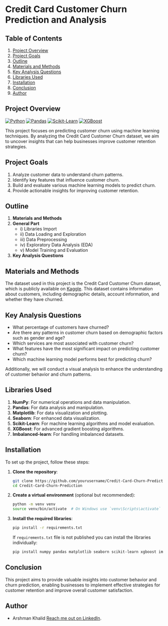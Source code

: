 # Credit Card Customer Churn Prediction and Analysis

## Table of Contents
1. [Project Overview](#project-overview)
2. [Project Goals](#project-goals)
3. [Outline](#outline)
4. [Materials and Methods](#materials-and-methods)
5. [Key Analysis Questions](#key-analysis-questions)
6. [Libraries Used](#libraries-used)
7. [Installation](#installation)
8. [Conclusion](#conclusion)
9. [Author](#author)

## Project Overview
[![Python](https://img.shields.io/badge/Python-3.8%2B-blue)](https://www.python.org/downloads/)
[![Pandas](https://img.shields.io/badge/Pandas-1.5.3-green)](https://pandas.pydata.org/)
[![Scikit-Learn](https://img.shields.io/badge/Scikit--Learn-1.0.2-yellowgreen)](https://scikit-learn.org/stable/)
[![XGBoost](https://img.shields.io/badge/XGBoost-1.5.0-orange)](https://xgboost.readthedocs.io/en/stable/)

This project focuses on predicting customer churn using machine learning techniques. By analyzing the Credit Card  Customer Churn dataset, we aim to uncover insights that can help businesses improve customer retention strategies.

## Project Goals
1. Analyze customer data to understand churn patterns.
2. Identify key features that influence customer churn.
3. Build and evaluate various machine learning models to predict churn.
4. Provide actionable insights for improving customer retention.

## Outline
1. **Materials and Methods**
2. **General Part**
   - i) Libraries Import
   - ii) Data Loading and Exploration
   - iii) Data Preprocessing
   - iv) Exploratory Data Analysis (EDA)
   - v) Model Training and Evaluation
3. **Key Analysis Questions**

## Materials and Methods
The dataset used in this project is the Credit Card Customer Churn dataset, which is publicly available on [Kaggle](https://www.kaggle.com/datasets/mukeshmanral/churn-prediction-for-credit-card-customer). This dataset contains information about customers, including demographic details, account information, and whether they have churned.

## Key Analysis Questions
- What percentage of customers have churned?
- Are there any patterns in customer churn based on demographic factors such as gender and age?
- Which services are most associated with customer churn?
- What features have the most significant impact on predicting customer churn?
- Which machine learning model performs best for predicting churn?

Additionally, we will conduct a visual analysis to enhance the understanding of customer behavior and churn patterns.

## Libraries Used
1. **NumPy**: For numerical operations and data manipulation.
2. **Pandas**: For data analysis and manipulation.
3. **Matplotlib**: For data visualization and plotting.
4. **Seaborn**: For enhanced data visualization.
5. **Scikit-Learn**: For machine learning algorithms and model evaluation.
6. **XGBoost**: For advanced gradient boosting algorithms.
7. **Imbalanced-learn**: For handling imbalanced datasets.

## Installation
To set up the project, follow these steps:

1. **Clone the repository**:
   ```bash
   git clone https://github.com/yourusername/Credit-Card-Churn-Prediction.git
   cd Credit-Card-Churn-Prediction
   ```

2. **Create a virtual environment** (optional but recommended):
   ```bash
   python -m venv venv
   source venv/bin/activate  # On Windows use `venv\Scripts\activate`
   ```

3. **Install the required libraries**:
   ```bash
   pip install -r requirements.txt
   ```

   If `requirements.txt` file is not published you can install the libraries individually:
   ```bash
   pip install numpy pandas matplotlib seaborn scikit-learn xgboost imbalanced-learn
   ```

## Conclusion
This project aims to provide valuable insights into customer behavior and churn prediction, enabling businesses to implement effective strategies for customer retention and improve overall customer satisfaction.

## Author
* Arshman Khalid [Reach me out on LinkedIn](https://www.linkedin.com/in/arshmankhalid/).
